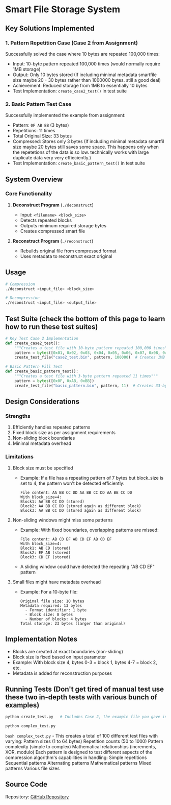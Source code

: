 # Smart File Storage System

## Key Solutions Implemented

### 1. Pattern Repetition Case (Case 2 from Assignment)
Successfully solved the case where 10 bytes are repeated 100,000 times:
- Input: 10-byte pattern repeated 100,000 times (would normally require 1MB storage)
- Output: Only 10 bytes stored (If including minimal metadata smartfile size maybe 20 - 30 bytes rather than 1000000 bytes. still a good deal)
- Achievement: Reduced storage from 1MB to essentially 10 bytes
- Test Implementation: `create_case2_test()` in test suite

### 2. Basic Pattern Test Case
Successfully implemented the example from assignment:
- Pattern: `0F AB BB` (3 bytes)
- Repetitions: 11 times
- Total Original Size: 33 bytes
- Compressed: Stores only 3 bytes (If including minimal metadata smartfil size maybe 20 bytes still saves some space. This happens only when the repetetions of the data is so low. technically works with large duplicate data very very effieciently.)
- Test Implementation: `create_basic_pattern_test()` in test suite

## System Overview

### Core Functionality
1. **Deconstruct Program** (`./deconstruct`)
   - Input: `<filename> <block_size>`
   - Detects repeated blocks
   - Outputs minimum required storage bytes
   - Creates compressed smart file

2. **Reconstruct Program** (`./reconstruct`)
   - Rebuilds original file from compressed format
   - Uses metadata to reconstruct exact original


## Usage

```bash
# Compression
./deconstruct <input_file> <block_size>

# Decompression
./reconstruct <input_file> <output_file>
```

## Test Suite (check the bottom of this page to learn how to run these test suites)
```python
# Key Test Case 2 Implementation
def create_case2_test():
    """Creates a test file with 10-byte pattern repeated 100,000 times"""
    pattern = bytes([0x01, 0x02, 0x03, 0x04, 0x05, 0x06, 0x07, 0x08, 0x09, 0x0A])
    create_test_file("case2_test.bin", pattern, 100000)  # Creates 1MB file

# Basic Pattern Fill Test
def create_basic_pattern_test():
    """Creates a test file with 3-byte pattern repeated 11 times"""
    pattern = bytes([0x0F, 0xAB, 0xBB])
    create_test_file("basic_pattern.bin", pattern, 11)  # Creates 33-byte file
```

## Design Considerations

### Strengths
1. Efficiently handles repeated patterns
2. Fixed block size as per assignment requirements
3. Non-sliding block boundaries
4. Minimal metadata overhead

### Limitations
1. Block size must be specified
   - Example: If a file has a repeating pattern of 7 bytes but block_size is set to 4,
     the pattern won't be detected efficiently:
     ```
     File content: AA BB CC DD AA BB CC DD AA BB CC DD
     With block_size=4:
     Block1: AA BB CC DD (stored)
     Block2: AA BB CC DD (stored again as different block)
     Block3: AA BB CC DD (stored again as different block)
     ```

2. Non-sliding windows might miss some patterns
   - Example: With fixed boundaries, overlapping patterns are missed:
     ```
     File content: AB CD EF AB CD EF AB CD EF
     With block_size=4:
     Block1: AB CD (stored)
     Block2: EF AB (stored)
     Block3: CD EF (stored)
     ```
   - A sliding window could have detected the repeating "AB CD EF" pattern

3. Small files might have metadata overhead
   - Example: For a 10-byte file:
     ```
     Original file size: 10 bytes
     Metadata required: 13 bytes
       - Format identifier: 1 byte
       - Block size: 8 bytes
       - Number of blocks: 4 bytes
     Total storage: 23 bytes (larger than original)
     ```

## Implementation Notes
- Blocks are created at exact boundaries (non-sliding)
- Block size is fixed based on input parameter
- Example: With block size 4, bytes 0-3 = block 1, bytes 4-7 = block 2, etc.
- Metadata is added for reconstruction purposes

## Running Tests (Don't get tired of manual test use these two in-depth tests with various bunch of examples)
```bash
python create_test.py   # Includes Case 2, the example file you gave in assignment and basic pattern tests.

python complex_test.py 
```

```bash complex_text.py``` - This creates a total of 100 different test files with varying:
Pattern sizes (1 to 64 bytes)
Repetition counts (50 to 1000)
Pattern complexity (simple to complex)
Mathematical relationships (increments, XOR, modulo)
Each pattern is designed to test different aspects of the compression algorithm's capabilities in handling:
Simple repetitions
Sequential patterns
Alternating patterns
Mathematical patterns
Mixed patterns
Various file sizes

## Source Code
Repository: [GitHub Repository](https://github.com/iamvaar-dev/port_first_round)
